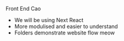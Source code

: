 Front End Cao
- We will be using Next React 
- More modulised and easier to understand 
- Folders demonstrate website flow meow